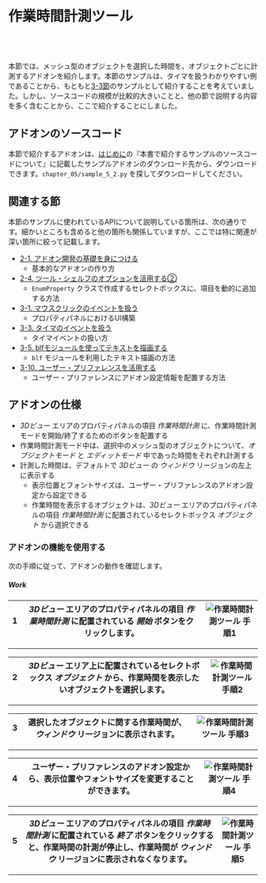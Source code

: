 <div id="sect_title_img_5_2"></div>

<div id="sect_title_text"></div>

# 作業時間計測ツール

<div id="preface"></div>

###### 　


<div id="space_s"></div>


本節では、メッシュ型のオブジェクトを選択した時間を、オブジェクトごとに計測するアドオンを紹介します。本節のサンプルは、タイマを扱うわかりやすい例であることから、もともと[3-3節](../chapter_03/03_Handle_Timer_Event.md)のサンプルとして紹介することを考えていました。しかし、ソースコードの規模が比較的大きいことと、他の節で説明する内容を多く含むことから、ここで紹介することにしました。


## アドオンのソースコード

本節で紹介するアドオンは、[はじめに](../../README.md)の『本書で紹介するサンプルのソースコードについて』に記載したサンプルアドオンのダウンロード先から、ダウンロードできます。```chapter_05/sample_5_2.py``` を探してダウンロードしてください。

## 関連する節

本節のサンプルに使われているAPIについて説明している箇所は、次の通りです。細かいところも含めると他の箇所も関係していますが、ここでは特に関連が深い箇所に絞って記載します。

* [2-1. アドオン開発の基礎を身につける](../chapter_02/01_Basic_of_Add-on_Development.md)
  * 基本的なアドオンの作り方
* [2-4. ツール・シェルフのオプションを活用する②](../chapter_02/04_Use_Property_on_Tool_Shelf_2.md)
  * ```EnumProperty``` クラスで作成するセレクトボックスに、項目を動的に追加する方法
* [3-1. マウスクリックのイベントを扱う](../chapter_03/01_Handle_Mouse_Click_Event.md)
  * プロパティパネルにおけるUI構築
* [3-3. タイマのイベントを扱う](../chapter_03/03_Handle_Timer_Event.md)
  * タイマイベントの扱い方
* [3-5. blfモジュールを使ってテキストを描画する](../chapter_03/05_Render_String_with_blf_Module.md)
  * ```blf``` モジュールを利用したテキスト描画の方法
* [3-10. ユーザー・プリファレンスを活用する](../chapter_03/10_Use_User_Preference.md)
  * ユーザー・プリファレンスにアドオン設定情報を配置する方法

## アドオンの仕様

* *3Dビュー* エリアのプロパティパネルの項目 *作業時間計測* に、作業時間計測モードを開始/終了するためのボタンを配置する
* 作業時間計測モード中は、選択中のメッシュ型のオブジェクトについて、*オブジェクトモード* と *エディットモード* 中であった時間をそれぞれ計測する
* 計測した時間は、デフォルトで *3Dビュー* の *ウィンドウ* リージョンの左上に表示する
  * 表示位置とフォントサイズは、ユーザー・プリファレンスのアドオン設定から設定できる
  * 作業時間を表示するオブジェクトは、*3Dビュー* エリアのプロパティパネルの項目 *作業時間計測* に配置されているセレクトボックス *オブジェクト* から選択できる


<div id="space_m"></div>


### アドオンの機能を使用する

次の手順に従って、アドオンの動作を確認します。


<div id="process_title"></div>

##### Work

<div id="process"></div>

|<div id="box">1</div>|*3Dビュー* エリアのプロパティパネルの項目 *作業時間計測* に配置されている *開始* ボタンをクリックします。|![作業時間計測ツール 手順1](https://dl.dropboxusercontent.com/s/mskhmi6jomimy9r/use_add-on_1.png "作業時間計測ツール 手順1")|
|---|---|---|

<div id="process_sep"></div>

---

<div id="process"></div>

|<div id="box">2</div>|*3Dビュー* エリア上に配置されているセレクトボックス *オブジェクト* から、作業時間を表示したいオブジェクトを選択します。|![作業時間計測ツール 手順2](https://dl.dropboxusercontent.com/s/vyxov95xx3724pj/use_add-on_2.png "作業時間計測ツール 手順2")|
|---|---|---|


<div id="process_sep"></div>

---

<div id="process"></div>

|<div id="box">3</div>|選択したオブジェクトに関する作業時間が、*ウィンドウ* リージョンに表示されます。|![作業時間計測ツール 手順3](https://dl.dropboxusercontent.com/s/cwuhsydrgsq3kw6/use_add-on_3.png "作業時間計測ツール 手順3")|
|---|---|---|


<div id="process_sep"></div>

---

<div id="process"></div>

|<div id="box">4</div>|ユーザー・プリファレンスのアドオン設定から、表示位置やフォントサイズを変更することができます。|![作業時間計測ツール 手順4](https://dl.dropboxusercontent.com/s/vdx506zccdjwvds/use_add-on_4.png "作業時間計測ツール 手順4")|
|---|---|---|

<div id="process_sep"></div>

---

<div id="process"></div>

|<div id="box">5</div>|*3Dビュー* エリアのプロパティパネルの項目 *作業時間計測* に配置されている *終了* ボタンをクリックすると、作業時間の計測が停止し、作業時間が *ウィンドウ* リージョンに表示されなくなります。|![作業時間計測ツール 手順5](https://dl.dropboxusercontent.com/s/wx4r06m51km2khd/use_add-on_5.png "作業時間計測ツール 手順5")|
|---|---|---|


<div id="process_start_end"></div>

---
